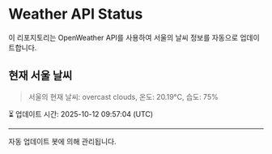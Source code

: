 
# Weather API Status

이 리포지토리는 OpenWeather API를 사용하여 서울의 날씨 정보를 자동으로 업데이트합니다.

## 현재 서울 날씨
> 서울의 현재 날씨: overcast clouds, 온도: 20.19°C, 습도: 75%

⏳ 업데이트 시간: 2025-10-12 09:57:04 (UTC)

---
자동 업데이트 봇에 의해 관리됩니다.
